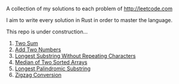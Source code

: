 A collection of my solutions to each problem of http://leetcode.com

I aim to write every solution in Rust in order to master the language.

This repo is under construction...


1. [Two Sum](https://github.com/Gabones/leet-code/tree/master/two-sum)
2. [Add Two Numbers](https://github.com/Gabones/leet-code/tree/master/add-two-numbers)
3. [Longest Substring Without Repeating Characters](https://github.com/Gabones/leet-code/tree/master/longest-substring)
4. [Median of Two Sorted Arrays](https://github.com/Gabones/leet-code/tree/master/median-sorted-arrays)
5. [Longest Palindromic Substring](https://github.com/Gabones/leet-code/tree/master/long-palind-substr)
6. [Zigzag Conversion](https://github.com/Gabones/leet-code/tree/master/zigzag-conversion)